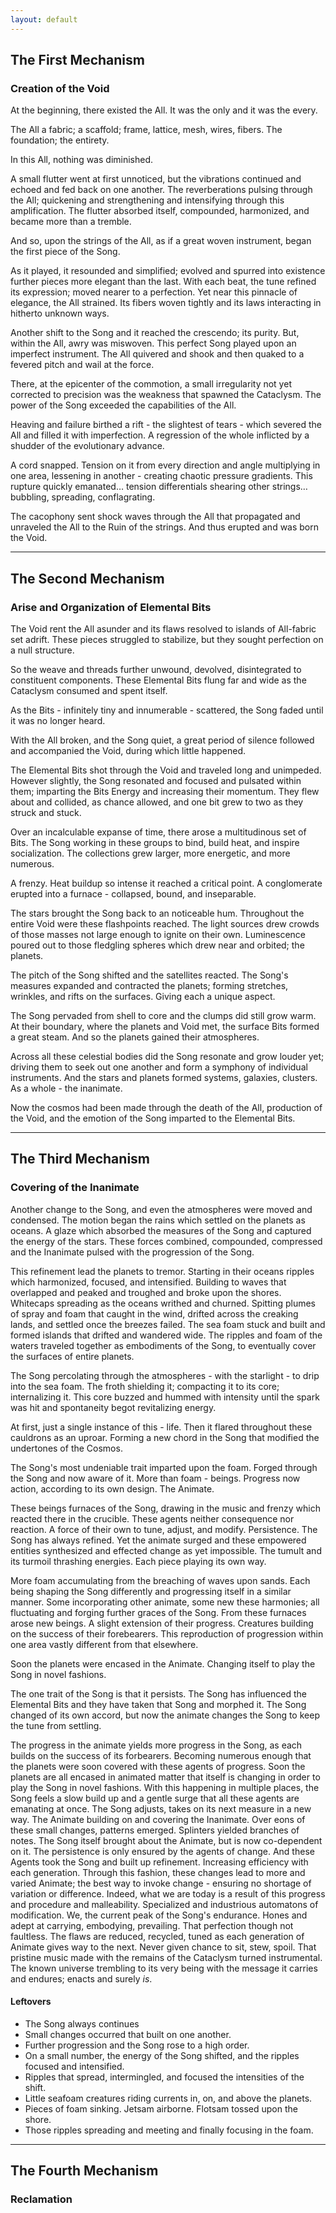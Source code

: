 ```yaml
---
layout: default
---
```


## The First Mechanism

### Creation of the Void

At the beginning, there existed the All. It was the only and it was the every.

The All a fabric; a scaffold; frame, lattice, mesh, wires, fibers. The
foundation; the entirety.

In this All, nothing was diminished.

A small flutter went at first unnoticed, but the vibrations continued and
echoed and fed back on one another. The reverberations pulsing through the
All; quickening and strengthening and intensifying through this amplification.
The flutter absorbed itself, compounded, harmonized, and became more than a
tremble.

And so, upon the strings of the All, as if a great woven instrument, began the
first piece of the Song.

As it played, it resounded and simplified; evolved and spurred into existence
further pieces more elegant than the last. With each beat, the tune refined
its expression; moved nearer to a perfection. Yet near this pinnacle of
elegance, the All strained. Its fibers woven tightly and its laws interacting
in hitherto unknown ways.

Another shift to the Song and it reached the crescendo; its purity. But,
within the All, awry was miswoven. This perfect Song played upon an imperfect
instrument. The All quivered and shook and then quaked to a fevered pitch and
wail at the force.

There, at the epicenter of the commotion, a small irregularity not yet
corrected to precision was the weakness that spawned the Cataclysm. The power
of the Song exceeded the capabilities of the All.

Heaving and failure birthed a rift - the slightest of tears - which severed
the All and filled it with imperfection. A regression of the whole inflicted
by a shudder of the evolutionary advance.

A cord snapped. Tension on it from every direction and angle multiplying in
one area, lessening in another - creating chaotic pressure gradients. This
rupture quickly emanated… tension differentials shearing other strings…
bubbling, spreading, conflagrating.

The cacophony sent shock waves through the All that propagated and unraveled
the All to the Ruin of the strings. And thus erupted and was born the Void.

---

## The Second Mechanism

### Arise and Organization of Elemental Bits

The Void rent the All asunder and its flaws resolved to islands of All-fabric
set adrift. These pieces struggled to stabilize, but they sought perfection on
a null structure.

So the weave and threads further unwound, devolved, disintegrated to
constituent components. These Elemental Bits flung far and wide as the
Cataclysm consumed and spent itself.

As the Bits - infinitely tiny and innumerable - scattered, the Song faded
until it was no longer heard.

With the All broken, and the Song quiet, a great period of silence followed
and accompanied the Void, during which little happened.

The Elemental Bits shot through the Void and traveled long and unimpeded.
However slightly, the Song resonated and focused and pulsated within them;
imparting the Bits Energy and increasing their momentum. They flew about and
collided, as chance allowed, and one bit grew to two as they struck and stuck.

Over an incalculable expanse of time, there arose a multitudinous set of Bits.
The Song working in these groups to bind, build heat, and inspire
socialization. The collections grew larger, more energetic, and more numerous.

A frenzy. Heat buildup so intense it reached a critical point. A conglomerate
erupted into a furnace - collapsed, bound, and inseparable.

The stars brought the Song back to an noticeable hum. Throughout the entire
Void were these flashpoints reached. The light sources drew crowds of those
masses not large enough to ignite on their own. Luminescence poured out to
those fledgling spheres which drew near and orbited; the planets.

The pitch of the Song shifted and the satellites reacted. The Song's measures
expanded and contracted the planets; forming stretches, wrinkles, and rifts on
the surfaces. Giving each a unique aspect.

The Song pervaded from shell to core and the clumps did still grow
warm. At their boundary, where the planets and Void met, the surface Bits
formed a great steam. And so the planets gained their atmospheres.

Across all these celestial bodies did the Song resonate and grow louder yet;
driving them to seek out one another and form a symphony of individual
instruments. And the stars and planets formed systems, galaxies, clusters. As
a whole - the inanimate.

Now the cosmos had been made through the death of the All, production of the
Void, and the emotion of the Song imparted to the Elemental Bits.

---

## The Third Mechanism

### Covering of the Inanimate

Another change to the Song, and even the atmospheres were moved and condensed.
The motion began the rains which settled on the planets as oceans. A glaze
which absorbed the measures of the Song and captured the energy of the stars.
These forces combined, compounded, compressed and the Inanimate pulsed with
the progression of the Song.

This refinement lead the planets to tremor. Starting in their oceans ripples
which harmonized, focused, and intensified. Building to waves that overlapped
and peaked and troughed and broke upon the shores. Whitecaps spreading as the
oceans writhed and churned. Spitting plumes of spray and foam that caught in
the wind, drifted across the creaking lands, and settled once the breezes
failed. The sea foam stuck and built and formed islands that drifted and
wandered wide. The ripples and foam of the waters traveled together as
embodiments of the Song, to eventually cover the surfaces of entire planets.

The Song percolating through the atmospheres - with the starlight - to drip
into the sea foam. The froth shielding it; compacting it to its core;
internalizing it. This core buzzed and hummed with intensity until the spark
was hit and spontaneity begot revitalizing energy.

At first, just a single instance of this - life. Then it flared throughout
these cauldrons as an uproar. Forming a new chord in the Song that modified
the undertones of the Cosmos.

The Song's most undeniable trait imparted upon the foam. Forged through the
Song and now aware of it. More than foam - beings. Progress now action,
according to its own design. The Animate.

These beings furnaces of the Song, drawing in the music and frenzy which
reacted there in the crucible. These agents neither consequence nor reaction.
A force of their own to tune, adjust, and modify. Persistence. The Song has
always refined. Yet the animate surged and these empowered entities
synthesized and effected change as yet impossible. The tumult and its turmoil
thrashing energies. Each piece playing its own way.

More foam accumulating from the breaching of waves upon sands. Each being
shaping the Song differently and progressing itself in a similar manner. Some
incorporating other animate, some new these harmonies; all fluctuating and
forging further graces of the Song. From these furnaces arose new beings. A
slight extension of their progress. Creatures building on the success of their
forebearers. This reproduction of progression within one area vastly different
from that elsewhere.

Soon the planets were encased in the Animate. Changing itself to play the Song
in novel fashions.


The one trait of the Song is that it persists.
The Song has influenced the Elemental Bits and they have taken that Song and morphed it.
The Song changed of its own accord, but now the animate changes the Song to keep the tune from settling.

The progress in the animate yields more progress in the Song, as each builds on the success of its forbearers.
Becoming numerous enough that the planets were soon covered with these agents of progress.
Soon the planets are all encased in animated matter that itself is changing in order to play the Song in novel fashions.
With this happening in multiple places, the Song feels a slow build up and a gentle surge that all these agents are emanating at once.
The Song adjusts, takes on its next measure in a new way.
The Animate building on and covering the Inanimate.
Over eons of these small changes, patterns emerged.
Splinters yielded branches of notes.
The Song itself brought about the Animate, but is now co-dependent on it.
The persistence is only ensured by the agents of change.
And these Agents took the Song and built up refinement.
Increasing efficiency with each generation.
Through this fashion, these changes lead to more and varied Animate; the best way to invoke change - ensuring no shortage of variation or difference.
Indeed, what we are today is a result of this progress and procedure and malleability.
Specialized and industrious automatons of modification.
We, the current peak of the Song's endurance.
Hones and adept at carrying, embodying, prevailing.
That perfection though not faultless.
The flaws are reduced, recycled, tuned as each generation of Animate gives way to the next.
Never given chance to sit, stew, spoil.
That pristine music made with the remains of the Cataclysm turned instrumental.
The known universe trembling to its very being with the message it carries and endures; enacts and surely _is_.

#### Leftovers

- The Song always continues
- Small changes occurred that built on one another.
- Further progression and the Song rose to a high order.
- On a small number, the energy of the Song shifted, and the ripples focused
  and intensified.
- Ripples that spread, intermingled, and focused the intensities of the shift.
- Little seafoam creatures riding currents in, on, and above the planets.
- Pieces of foam sinking. Jetsam airborne. Flotsam tossed upon the shore.
- Those ripples spreading and meeting and finally focusing in the foam.

---

## The Fourth Mechanism

### Reclamation
